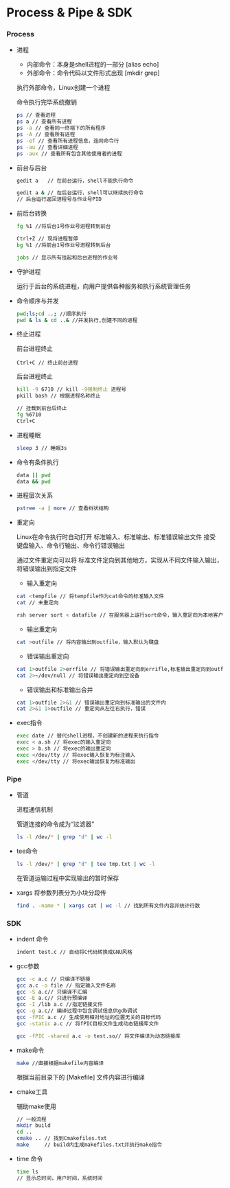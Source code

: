 # Process & Pipe & SDK

### Process

* 进程

  * 内部命令：本身是shell进程的一部分 [alias echo]
  * 外部命令：命令代码以文件形式出现 [mkdir grep]

  执行外部命令，Linux创建一个进程

  命令执行完毕系统撤销

  ```bash
  ps // 查看进程
  ps a // 查看所有进程
  ps -a // 查看同一终端下的所有程序
  ps -A // 查看所有进程
  ps -ef // 查看所有进程信息，连同命令行
  ps -au // 查看详细进程
  ps -aux // 查看所有包含其他使用者的进程
  ```

* 前台与后台

  ```bash
  gedit a   // 在前台运行，shell不能执行命令
  
  gedit a & // 在后台运行，shell可以继续执行命令
  // 后台运行返回进程号与作业号PID
  ```

* 前后台转换

  ```bash
  fg %1 //将后台1号作业号进程转到前台
  
  Ctrl+Z // 现将进程暂停
  bg %1 //将前台1号作业号进程转到后台
  
  jobs // 显示所有挂起和后台进程的作业号
  ```

* 守护进程

  运行于后台的系统进程，向用户提供各种服务和执行系统管理任务

* 命令顺序与并发

  ```bash
  pwd;ls;cd ..; //顺序执行
  pwd & ls & cd ..& //并发执行,创建不同的进程
  ```

* 终止进程

  前台进程终止

  ```
  Ctrl+C // 终止前台进程
  ```

  后台进程终止

  ```bash
  kill -9 6710 // kill -9强制终止 进程号
  pkill bash // 根据进程名称终止
  
  // 挂载到前台后终止
  fg %6710
  Ctrl+C
  ```

* 进程睡眠

  ```bash
  sleep 3 // 睡眠3s
  ```

* 命令有条件执行

  ```bash
  data || pwd
  data && pwd
  ```

* 进程层次关系

  ```bash
  pstree -a | more // 查看树状结构
  ```

* 重定向

  Linux在命令执行时自动打开 标准输入、标准输出、标准错误输出文件
  接受 键盘输入、命令行输出、命令行错误输出

  通过文件重定向可以将 标准文件定向到其他地方，实现从不同文件输入输出，将错误输出到指定文件

  * 输入重定向

  ```bash
  cat <tempfile // 将tempfile作为cat命令的标准输入文件
  cat // 未重定向
  
  rsh server sort < datafile // 在服务器上运行sort命令，输入重定向为本地客户端的文件
  ```

  * 输出重定向

  ```bash
  cat >outfile // 将内容输出到outfile，输入默认为键盘
  ```

  * 错误输出重定向

  ```bash
  cat 1>outfile 2>errfile // 将错误输出重定向到errifle,标准输出重定向到outfile
  cat 2>~/dev/null // 将错误输出重定向到空设备
  ```

  * 错误输出和标准输出合并

  ```bash
  cat 1>outfile 2>&1 // 错误输出重定向到标准输出的文件内
  cat 2>&1 1>outfile // 重定向从左往右执行，错误
  ```

* exec指令

  ```bash
  exec date // 替代shell进程，不创建新的进程来执行指令
  exec < a.sh // 将exec的输入重定向
  exec > b.sh // 将exec的输出重定向
  exec </dev/tty // 将exec输入恢复为标注输入
  exec </dev/tty // 将exec输出恢复为标准输出
  ```



### Pipe

* 管道

  进程通信机制

  管道连接的命令成为“过滤器”

  ```bash
  ls -l /dev/* | grep "d" | wc -l
  ```

* tee命令

  ```bash
  ls -l /dev/* | grep "d" | tee tmp.txt | wc -l
  ```

  在管道运输过程中实现输出的暂时保存

* xargs 将参数列表分为小块分段传

  ```bash
  find . -name * | xargs cat | wc -l // 找到所有文件内容并统计行数
  ```



### SDK

* indent 命令

  ```bash
  indent test.c // 自动将C代码转换成GNU风格
  ```

* gcc参数

  ```bash
  gcc -c a.c // 只编译不链接
  gcc a.c -o file // 指定输入文件名称
  gcc -S a.c// 只编译不汇编
  gcc -E a.c// 只进行预编译
  gcc -I /lib a.c //指定链接文件
  gcc -g a.c// 编译过程中包含调试信息供gdb调试
  gcc -fPIC a.c // 生成使用相对地址的位置无关的目标代码
  gcc -static a.c // 将fPIC目标文件生成动态链接库文件
  
  gcc -fPIC -shared a.c -o test.so// 将文件编译为动态链接库
  ```

* make命令

  ```bash
  make //直接根据makefile内容编译
  ```

  根据当前目录下的 [Makefile] 文件内容进行编译

* cmake工具

  辅助make使用

  ```bash
  // 一般流程
  mkdir build
  cd ..
  cmake .. // 找到Cmakefiles.txt
  make     // build内生成makefiles.txt并执行make指令
  ```

* time 命令

  ```bash
  time ls
  // 显示总时间，用户时间，系统时间
  ```

  